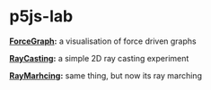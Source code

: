 # p5js-lab

**[ForceGraph](./ForceGraph/index.html):** a visualisation of force driven graphs

**[RayCasting](./RayCasting/index.html):** a simple 2D ray casting experiment

**[RayMarhcing](./RayMarching/index.html):** same thing, but now its ray marching
